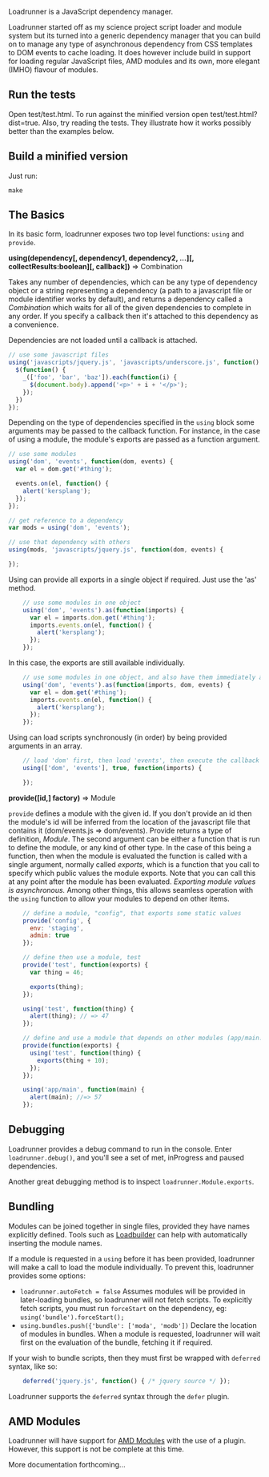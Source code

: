Loadrunner is a JavaScript dependency manager.

Loadrunner started off as my science project script loader and module system but its turned into a generic dependency manager that you can build on to manage any type of asynchronous dependency from CSS templates to DOM events to cache loading.  It does however include build in support for loading regular JavaScript files, AMD modules and its own, more elegant (IMHO) flavour of modules.

Run the tests
-------------

Open test/test.html.  To run against the minified version open test/test.html?dist=true. Also, try reading the tests.  They illustrate how it works possibly better than the examples below.

Build a minified version
------------------------

Just run:

    make


The Basics
----------

In its basic form, loadrunner exposes two top level functions: `using` and `provide`.

__using(dependency[, dependency1, dependency2, ...][, collectResults:boolean][, callback])__ => Combination

Takes any number of dependencies, which can be any type of dependency object or a string representing a dependency (a path to a javascript file or module identifier works by default), and returns a dependency called a *Combination* which waits for all of the given dependencies to complete in any order.  If you specify a callback then it's attached to this dependency as a convenience.

Dependencies are not loaded until a callback is attached.

```javascript
// use some javascript files
using('javascripts/jquery.js', 'javascripts/underscore.js', function() {
  $(function() {
    _(['foo', 'bar', 'baz']).each(function(i) {
      $(document.body).append('<p>' + i + '</p>');
    });
  })
});
```

Depending on the type of dependencies specified in the `using` block some arguments may be passed to the callback function.  For instance, in the case of using a module, the module's exports are passed as a function argument.

```javascript
// use some modules
using('dom', 'events', function(dom, events) {
  var el = dom.get('#thing');

  events.on(el, function() {
    alert('kersplang');
  });
});

// get reference to a dependency
var mods = using('dom', 'events');

// use that dependency with others
using(mods, 'javascripts/jquery.js', function(dom, events) {

});
```

Using can provide all exports in a single object if required.  Just use the 'as' method.

```javascript
    // use some modules in one object
    using('dom', 'events').as(function(imports) {
      var el = imports.dom.get('#thing');
      imports.events.on(el, function() {
        alert('kersplang');
      });
    });
```

In this case, the exports are still available individually.

```javascript
    // use some modules in one object, and also have them immediately available
    using('dom', 'events').as(function(imports, dom, events) {
      var el = dom.get('#thing');
      imports.events.on(el, function() {
        alert('kersplang');
      });
    });
```

Using can load scripts synchronously (in order) by being provided arguments in an array.

```javascript
    // load 'dom' first, then load 'events', then execute the callback
    using(['dom', 'events'], true, function(imports) {

    });
```


__provide([id,] factory)__ => Module

`provide` defines a module with the given id.  If you don't provide an id then the module's id will be inferred from the location of the javascript file that contains it (dom/events.js => dom/events).  Provide returns a type of definition, *Module*.  The second argument can be either a function that is run to define the module, or any kind of other type.  In the case of this being a function, then when the module is evaluated the function is called with a single argument, normally called *exports*, which is a function that you call to specify which public values the module exports.  Note that you can call this at any point after the module has been evaluated.  _Exporting module values is asynchronous._  Among other things, this allows seamless operation with the `using` function to allow your modules to depend on other items.

```javascript
    // define a module, "config", that exports some static values
    provide('config', {
      env: 'staging',
      admin: true
    });

    // define then use a module, test
    provide('test', function(exports) {
      var thing = 46;

      exports(thing);
    });

    using('test', function(thing) {
      alert(thing); // => 47
    });

    // define and use a module that depends on other modules (app/main.js)
    provide(function(exports) {
      using('test', function(thing) {
        exports(thing + 10);
      });
    });

    using('app/main', function(main) {
      alert(main); //=> 57
    });
```

Debugging
--------

Loadrunner provides a debug command to run in the console.  Enter `loadrunner.debug()`, and you'll see a set of met, inProgress and paused dependencies.

Another great debugging method is to inspect `loadrunner.Module.exports`.


Bundling
--------

Modules can be joined together in single files, provided they have names explicitly defined.  Tools such as [Loadbuilder](https://github.com/danwrong/loadbuilder) can help with automatically inserting the module names.

If a module is requested in a `using` before it has been provided, loadrunner will make a call to load the module individually.  To prevent this, loadrunner provides some options:

* `loadrunner.autoFetch = false` Assumes modules will be provided in later-loading bundles, so loadrunner will not fetch scripts.  To explicitly fetch scripts, you must run `forceStart` on the dependency, eg: `using('bundle').forceStart();`
* `using.bundles.push({'bundle': ['moda', 'modb'])` Declare the location of modules in bundles. When a module is requested, loadrunner will wait first on the evaluation of the bundle, fetching it if required.

If your wish to bundle scripts, then they must first be wrapped with `deferred` syntax, like so:

```javascript
    deferred('jquery.js', function() { /* jquery source */ });
```

Loadrunner supports the `deferred` syntax through the `defer` plugin.

AMD Modules
-----------

Loadrunner will have support for [AMD Modules](http://wiki.commonjs.org/wiki/Modules/AsynchronousDefinition) with the use of a plugin.  However, this support is not be complete at this time.


More documentation forthcoming...

